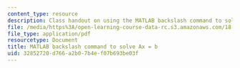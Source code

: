 ```yaml
---
content_type: resource
description: Class handout on using the MATLAB backslash command to solve Ax = b.
file: /media/https%3A/open-learning-course-data-rc.s3.amazonaws.com/18-085-computational-science-and-engineering-i-fall-2008/32852720d766a2b07b4ef07b693be03f_backslash.pdf
file_type: application/pdf
resourcetype: Document
title: MATLAB backslash command to solve Ax = b
uid: 32852720-d766-a2b0-7b4e-f07b693be03f
---
```

